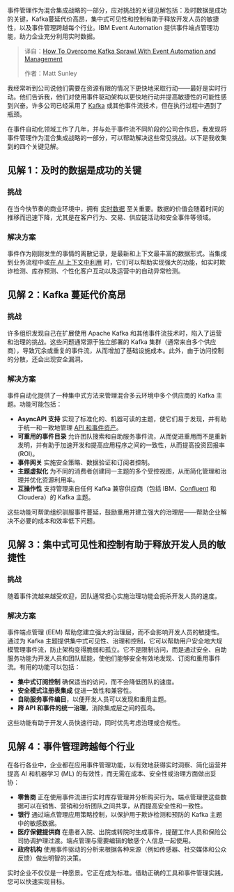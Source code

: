 <!--
title: 事件自动化管理：解决 Kafka 蔓延问题
cover: https://cdn.thenewstack.io/media/2025/08/a3ef3423-kafka-sprawl-event-automation.jpg
summary: 事件管理作为混合集成战略的一部分，应对挑战的关键见解包括：及时数据是成功的关键，Kafka蔓延代价高昂，集中式可见性和控制有助于释放开发人员的敏捷性，以及事件管理跨越每个行业。IBM Event Automation 提供事件端点管理功能，助力企业充分利用实时数据。
-->

事件管理作为混合集成战略的一部分，应对挑战的关键见解包括：及时数据是成功的关键，Kafka蔓延代价高昂，集中式可见性和控制有助于释放开发人员的敏捷性，以及事件管理跨越每个行业。IBM Event Automation 提供事件端点管理功能，助力企业充分利用实时数据。

> 译自：[How To Overcome Kafka Sprawl With Event Automation and Management](https://thenewstack.io/how-to-overcome-kafka-sprawl-with-event-automation-and-management/)
> 
> 作者：Matt Sunley

我经常听到公司说他们需要在资源有限的情况下更快地采取行动——最好是实时行动。他们告诉我，他们对使用事件驱动架构以更快地行动并提高敏捷性的可能性感到兴奋。许多公司已经采用了 [Kafka](https://thenewstack.io/the-new-look-and-feel-of-apache-kafka-4-0/) 或其他事件流技术，但在执行过程中遇到了瓶颈。

在事件自动化领域工作了几年，并与处于事件流不同阶段的公司合作后，我发现将事件管理作为混合集成战略的一部分，可以帮助解决这些常见挑战。以下是我收集到的四个关键见解。

## **见解 1：及时的数据是成功的关键**

### 挑战

在当今快节奏的商业环境中，拥有 [实时数据](https://thenewstack.io/ai-powered-event-processing-the-key-to-winning-in-real-time) 至关重要。数据的价值会随着时间的推移而迅速下降，尤其是在客户行为、交易、供应链活动和安全事件等领域。

### 解决方案

事件作为刚刚发生的事情的离散记录，是最新和上下文最丰富的数据形式。当集成到业务流程中或[在 AI 上下文中利用](https://thenewstack.io/how-agentic-ai-is-reshaping-api-self-discovery) 时，它们可以帮助实现强大的功能，如实时欺诈检测、库存预测、个性化客户互动以及运营中的自动异常检测。

## **见解 2：Kafka 蔓延代价高昂**

### 挑战

许多组织发现自己在扩展使用 Apache Kafka 和其他事件流技术时，陷入了运营和治理的挑战。这些问题通常源于独立部署的 Kafka 集群（通常来自多个供应商），导致冗余或重复的事件流，从而增加了基础设施成本。此外，由于访问控制的分散，还会出现安全漏洞。

### 解决方案

事件自动化提供了一种集中式方法来管理混合多云环境中多个供应商的 Kafka 主题。功能可能包括：

* **AsyncAPI 支持** 实现了标准化的、机器可读的主题，使它们易于发现，并有助于统一和一致地管理 [API 和事件资产](https://thenewstack.io/why-every-api-strategy-needs-graphql)。
* **可重用的事件目录** 允许团队搜索和自助服务事件流，从而促进重用而不是重新发明，并有助于加速开发和提高应用程序之间的一致性，从而提高投资回报率 (ROI)。
* **事件网关** 实施安全策略、数据验证和订阅者控制。
* **主题虚拟化** 为不同的消费者创建同一主题的多个受控视图，从而简化管理和治理并优化资源利用率。
* **互操作性** 支持管理来自任何 Kafka 兼容供应商（包括 IBM、[Confluent](https://www.confluent.io/?utm_content=inline+mention) 和 Cloudera）的 Kafka 主题。

这些功能可帮助组织驯服事件蔓延，鼓励重用并建立强大的治理层——帮助企业解决不必要的成本和效率低下问题。

## **见解 3：集中式可见性和控制有助于释放开发人员的敏捷性**

### 挑战

随着事件流越来越受欢迎，团队通常担心实施治理功能会扼杀开发人员的速度。

### 解决方案

事件端点管理 (EEM) 帮助您建立强大的治理层，而不会影响开发人员的敏捷性。通过为 Kafka 主题提供集中式可见性、治理和控制，它可以帮助用户安全地大规模管理事件流，防止架构变得脆弱和孤立。它不是限制访问，而是通过安全、自助服务功能为开发人员和团队赋能，使他们能够安全有效地发现、订阅和重用事件流。有用的功能可以包括：

* **集中式订阅控制** 确保适当的访问，而不会降低团队的速度。
* **安全模式注册表集成** 促进一致性和兼容性。
* **自助服务事件编目**，以便开发人员可以发现和重用主题。
* **跨 API 和事件的统一治理**，消除集成层之间的孤岛。

这些功能有助于开发人员快速行动，同时优先考虑治理或合规性。

## **见解 4：事件管理跨越每个行业**

在各行各业中，企业都在应用事件管理功能，以有效地获得实时洞察、简化运营并提高 AI 和机器学习 (ML) 的有效性，而无需在成本、安全性或治理方面做出妥协：

* **零售商** 正在使用事件流进行实时库存管理并分析购买行为。端点管理使这些数据可以在销售、营销和分析团队之间共享，从而提高安全性和一致性。
* **银行** 通过端点管理应用策略控制，以保护用于欺诈检测和预防的 Kafka 主题中的敏感数据。
* **医疗保健提供商** 在患者入院、出院或转院时生成事件，提醒工作人员和保险公司协调护理过渡。端点管理与需要编辑的敏感个人信息一起使用。
* **政府机构** 使用事件驱动的分析来根据各种来源（例如传感器、社交媒体和公众反馈）做出明智的决策。

实时企业不仅仅是一种愿景。它正在成为标准。借助正确的工具和事件管理实践，您可以快速实现目标。
